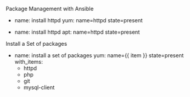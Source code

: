 Package Management with Ansible

- name: install httpd
  yum: name=httpd state=present


- name: install httpd
  apt: name=httpd state=present


Install a Set of packages

- name: install a set of packages
  yum: name={{ item }} state=present
  with_items:
    - httpd
    - php
    - git
    - mysql-client
